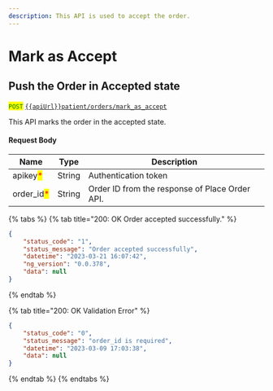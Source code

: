 ```yaml
---
description: This API is used to accept the order.
---
```


# Mark as Accept

## Push the Order in Accepted state

<mark style="color:green;">`POST`</mark> [`{{apiUrl}}patient/orders/mark_as_accept`](https://api.evitalrx.in/v1/patient/orders/mark_as_accept)

This API marks the order in the accepted state.

#### Request Body

| Name                                        | Type   | Description                                     |
| ------------------------------------------- | ------ | ----------------------------------------------- |
| apikey<mark style="color:red;">\*</mark>    | String | Authentication token                            |
| order\_id<mark style="color:red;">\*</mark> | String | Order ID from the response of Place Order API.  |

{% tabs %}
{% tab title="200: OK Order accepted successfully." %}
```json
{
    "status_code": "1",
    "status_message": "Order accepted successfully",
    "datetime": "2023-03-21 16:07:42",
    "ng_version": "0.0.378",
    "data": null
}
```
{% endtab %}

{% tab title="200: OK Validation Error" %}
```json
{
    "status_code": "0",
    "status_message": "order_id is required",
    "datetime": "2023-03-09 17:03:38",
    "data": null
}
```
{% endtab %}
{% endtabs %}
